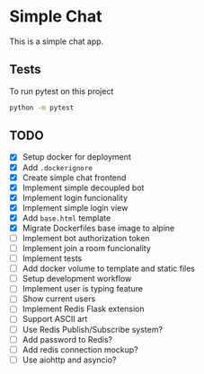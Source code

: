 # Simple Chat

This is a simple chat app.

## Tests

To run pytest on this project

```bash
python -m pytest
```

## TODO

- [x] Setup docker for deployment
- [x] Add `.dockerignore`
- [x] Create simple chat frontend
- [x] Implement simple decoupled bot
- [x] Implement login funcionality
- [x] Implement simple login view
- [x] Add `base.html` template
- [x] Migrate Dockerfiles base image to alpine
- [ ] Implement bot authorization token
- [ ] Implement join a room funcionality
- [ ] Implement tests
- [ ] Add docker volume to template and static files
- [ ] Setup development workflow
- [ ] Implement user is typing feature
- [ ] Show current users
- [ ] Implement Redis Flask extension
- [ ] Support ASCII art
- [ ] Use Redis Publish/Subscribe system?
- [ ] Add password to Redis?
- [ ] Add redis connection mockup?
- [ ] Use aiohttp and asyncio?
